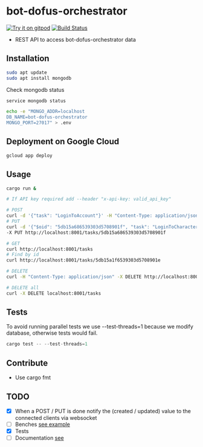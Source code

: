 
# bot-dofus-orchestrator

[![Try it on gitpod](https://img.shields.io/badge/try-on%20gitpod-brightgreen.svg)](https://gitpod.io/#https://github.com/AstrubTools/bot-dofus-orchestrator)
[![Build Status](https://img.shields.io/circleci/project/AstrubTools/bot-dofus-orchestrator/master.svg)](https://circleci.com/gh/AstrubTools/bot-dofus-orchestrator)

- REST API to access bot-dofus-orchestrator data

## Installation

```bash
sudo apt update
sudo apt install mongodb
```

Check mongodb status

```bash
service mongodb status
```

```bash
echo -e "MONGO_ADDR=localhost
DB_NAME=bot-dofus-orchestrator
MONGO_PORT=27017" > .env
```

## Deployment on Google Cloud

```bash
gcloud app deploy
```

## Usage

```bash
cargo run &

# If API key required add --header "x-api-key: valid_api_key"

# POST
curl -d '{"task": "LoginToAccount"}' -H "Content-Type: application/json" -X POST http://localhost:8001/tasks
# PUT
curl -d '{"$oid": "5db15a686539303d5708901f", "task": "LoginToCharacter"}' -H "Content-Type: application/json" \
-X PUT http://localhost:8001/tasks/5db15a686539303d5708901f

# GET
curl http://localhost:8001/tasks
# Find by id
curl http://localhost:8001/tasks/5db15a1f6539303d5708901e

# DELETE
curl -H "Content-Type: application/json" -X DELETE http://localhost:8001/tasks/5db15a1f6539303d5708901e

# DELETE all
curl -X DELETE localhost:8001/tasks
```

## Tests

To avoid running parallel tests we use --test-threads=1 because we modify database, otherwise tests would fail.

```rust
cargo test -- --test-threads=1
```

## Contribute

- Use cargo fmt

## TODO

 - [x] When a POST / PUT is done notify the (created / updated) value to the connected clients via websocket
 - [ ] Benches [see example](https://bheisler.github.io/criterion.rs/book/getting_started.html)
 - [x] Tests
 - [ ] Documentation [see](https://doc.rust-lang.org/rust-by-example/meta/doc.html)